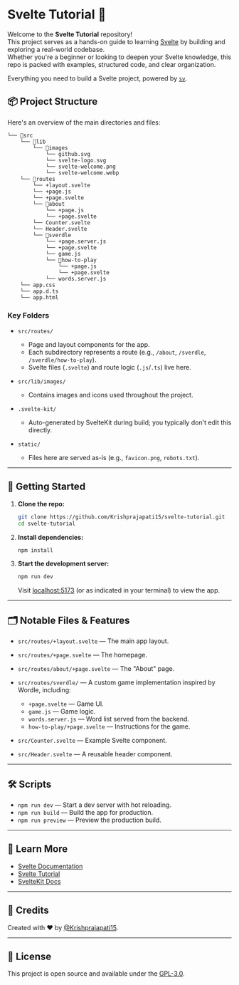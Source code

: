 # Svelte Tutorial 🚀

Welcome to the **Svelte Tutorial** repository!  
This project serves as a hands-on guide to learning [Svelte](https://svelte.dev/) by building and exploring a real-world codebase.  
Whether you're a beginner or looking to deepen your Svelte knowledge, this repo is packed with examples, structured code, and clear organization.

Everything you need to build a Svelte project, powered by [`sv`](https://github.com/sveltejs/cli).

## 📦 Project Structure

Here's an overview of the main directories and files:

```
└── 📁src
    └── 📁lib
        └── 📁images
            └── github.svg
            └── svelte-logo.svg
            └── svelte-welcome.png
            └── svelte-welcome.webp
    └── 📁routes
        └── +layout.svelte
        └── +page.js
        └── +page.svelte
        └── 📁about
            └── +page.js
            └── +page.svelte
        └── Counter.svelte
        └── Header.svelte
        └── 📁sverdle
            └── +page.server.js
            └── +page.svelte
            └── game.js
            └── 📁how-to-play
                └── +page.js
                └── +page.svelte
            └── words.server.js
    └── app.css
    └── app.d.ts
    └── app.html
```

### Key Folders

- `src/routes/`

  - Page and layout components for the app.
  - Each subdirectory represents a route (e.g., `/about`, `/sverdle`, `/sverdle/how-to-play`).
  - Svelte files (`.svelte`) and route logic (`.js`/`.ts`) live here.

- `src/lib/images/`

  - Contains images and icons used throughout the project.

- `.svelte-kit/`

  - Auto-generated by SvelteKit during build; you typically don't edit this directly.

- `static/`
  - Files here are served as-is (e.g., `favicon.png`, `robots.txt`).

---

## 🚀 Getting Started

1. **Clone the repo:**

   ```bash
   git clone https://github.com/Krishprajapati15/svelte-tutorial.git
   cd svelte-tutorial
   ```

2. **Install dependencies:**

   ```bash
   npm install
   ```

3. **Start the development server:**
   ```bash
   npm run dev
   ```
   Visit [localhost:5173](http://localhost:5173) (or as indicated in your terminal) to view the app.

---

## 🗂️ Notable Files & Features

- `src/routes/+layout.svelte` — The main app layout.
- `src/routes/+page.svelte` — The homepage.
- `src/routes/about/+page.svelte` — The "About" page.
- `src/routes/sverdle/` — A custom game implementation inspired by Wordle, including:

  - `+page.svelte` — Game UI.
  - `game.js` — Game logic.
  - `words.server.js` — Word list served from the backend.
  - `how-to-play/+page.svelte` — Instructions for the game.

- `src/Counter.svelte` — Example Svelte component.
- `src/Header.svelte` — A reusable header component.

---

## 🛠️ Scripts

- `npm run dev` — Start a dev server with hot reloading.
- `npm run build` — Build the app for production.
- `npm run preview` — Preview the production build.

---

## 📑 Learn More

- [Svelte Documentation](https://svelte.dev/docs)
- [Svelte Tutorial](https://svelte.dev/tutorial)
- [SvelteKit Docs](https://kit.svelte.dev/docs)

---

## 🙌 Credits

Created with ❤️ by [@Krishprajapati15](https://github.com/Krishprajapati15).

---

## 📄 License

This project is open source and available under the [GPL-3.0](LICENSE).
